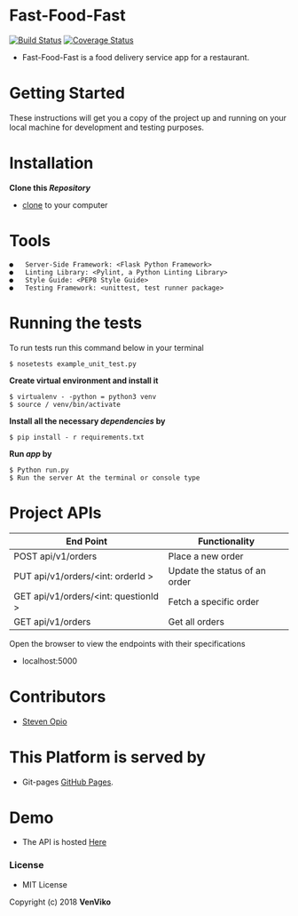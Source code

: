 # Fast-Food-Fast

[![Build Status](https://travis-ci.org/steveviko/fastfood.svg?branch=develop)](https://travis-ci.org/steveviko/fastfood)
[![Coverage Status](https://coveralls.io/repos/github/steveviko/fastfood/badge.svg?branch=develop)](https://coveralls.io/github/steveviko/fastfood?branch=develop)

- Fast-Food-Fast is a food delivery service app for a restaurant.

# Getting Started
These instructions will get you a copy of the project up and running on your local machine for development and testing purposes.

# Installation
**Clone this _Repository_**

 - [clone](https://github.com/steveviko/fastfood/tree/develop) to your computer


 # Tools
 ``` 
●	Server-Side Framework: <Flask Python Framework>
●	Linting Library: <Pylint, a Python Linting Library>
●	Style Guide: <PEP8 Style Guide>
●	Testing Framework: <unittest, test runner package>
 ```
# Running the tests
To run tests run this command below in your terminal

```
$ nosetests example_unit_test.py
```
**Create virtual environment and install it**
```
$ virtualenv - -python = python3 venv
$ source / venv/bin/activate
```
**Install all the necessary _dependencies_ by**
```
$ pip install - r requirements.txt
```
**Run _app_ by**
```
$ Python run.py
$ Run the server At the terminal or console type
```
# Project APIs
|           End Point | Functionality |
| -------------------------------------- | ----------------------------------------- |
|     POST   api/v1/orders                  | Place a new order |
|     PUT api/v1/orders/<int: orderId >     | Update the status of an order |
|     GET  api/v1/orders/<int: questionId > | Fetch a specific order |
|     GET  api/v1/orders                    | Get all orders |

Open the browser to view the endpoints with their specifications
* localhost:5000 


# Contributors
- [Steven Opio](https://github.com/steveviko)

# This Platform is served by  
- Git-pages [GitHub Pages](https://steveviko.github.io/fastfood/). 

# Demo
- The API is hosted [Here](https://fast-food-steven.herokuapp.com/api/v1/orders)

### License
- MIT License

Copyright (c) 2018 **VenViko**